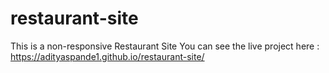 # restaurant-site
This is a non-responsive Restaurant Site 
You can see the live project here : https://adityaspande1.github.io/restaurant-site/

